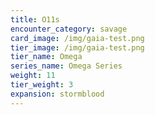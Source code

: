 ```yaml
---
title: O11s
encounter_category: savage
card_image: /img/gaia-test.png
tier_image: /img/gaia-test.png
tier_name: Omega
series_name: Omega Series
weight: 11
tier_weight: 3
expansion: stormblood
---
```

